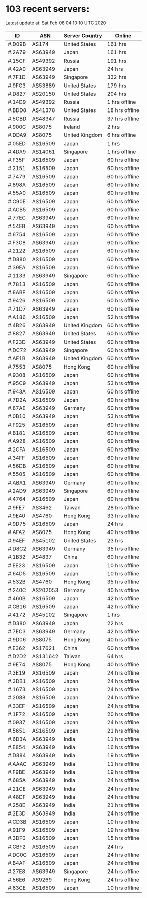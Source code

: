 # 103 recent servers:

Latest update at: Sat Feb 08 04:10:10 UTC 2020

| ID | ASN | Server Country | Online |
| -- | --- | -------------- | ------ |
| #.D09B | AS174 | United States | 161 hrs |
| #.2A79 | AS63949 | Japan | 161 hrs |
| #.15CF | AS49392 | Russia | 191 hrs |
| #.42A0 | AS63949 | Japan | 24 hrs |
| #.7F1D | AS63949 | Singapore | 332 hrs |
| #.9FC3 | AS53889 | United States | 179 hrs |
| #.D827 | AS20150 | United States | 204 hrs |
| #.14D9 | AS49392 | Russia | 1 hrs offline |
| #.BDD8 | AS41378 | United States | 18 hrs offline |
| #.5CBD | AS48347 | Russia | 37 hrs offline |
| #.900C | AS8075 | Ireland | 2 hrs |
| #.DDA9 | AS8075 | United Kingdom | 6 hrs offline |
| #.05ED | AS16509 | Japan | 1 hrs |
| #.4DA9 | AS14061 | Singapore | 1 hrs offline |
| #.F35F | AS16509 | Japan | 60 hrs offline |
| #.2151 | AS16509 | Japan | 60 hrs offline |
| #.7479 | AS16509 | Japan | 60 hrs offline |
| #.898A | AS16509 | Japan | 60 hrs offline |
| #.55A0 | AS16509 | Japan | 60 hrs offline |
| #.C90E | AS16509 | Japan | 60 hrs offline |
| #.ACB5 | AS16509 | Japan | 60 hrs offline |
| #.77EC | AS63949 | Japan | 60 hrs offline |
| #.54EB | AS63949 | Japan | 60 hrs offline |
| #.6754 | AS16509 | Japan | 60 hrs offline |
| #.F3C8 | AS63949 | Japan | 60 hrs offline |
| #.2122 | AS16509 | Japan | 60 hrs offline |
| #.D880 | AS16509 | Japan | 60 hrs offline |
| #.39EA | AS16509 | Japan | 60 hrs offline |
| #.1133 | AS63949 | Singapore | 60 hrs offline |
| #.7813 | AS16509 | Japan | 60 hrs offline |
| #.8ABF | AS16509 | Japan | 60 hrs offline |
| #.9426 | AS16509 | Japan | 60 hrs offline |
| #.71D7 | AS63949 | Japan | 60 hrs offline |
| #.A186 | AS16509 | Japan | 52 hrs offline |
| #.4B26 | AS63949 | United Kingdom | 60 hrs offline |
| #.8827 | AS63949 | United States | 60 hrs offline |
| #.F23D | AS63949 | United States | 60 hrs offline |
| #.DC72 | AS63949 | Singapore | 60 hrs offline |
| #.AF1B | AS63949 | United Kingdom | 60 hrs offline |
| #.7553 | AS8075 | Hong Kong | 60 hrs offline |
| #.9308 | AS16509 | Japan | 60 hrs offline |
| #.95C9 | AS63949 | Japan | 53 hrs offline |
| #.943A | AS16509 | Japan | 60 hrs offline |
| #.7D2A | AS16509 | Japan | 60 hrs offline |
| #.87AE | AS63949 | Germany | 60 hrs offline |
| #.0B10 | AS63949 | Japan | 53 hrs offline |
| #.F925 | AS16509 | Japan | 60 hrs offline |
| #.B181 | AS16509 | Japan | 60 hrs offline |
| #.A928 | AS16509 | Japan | 60 hrs offline |
| #.2CFA | AS16509 | Japan | 60 hrs offline |
| #.34FF | AS16509 | Japan | 60 hrs offline |
| #.56DB | AS16509 | Japan | 60 hrs offline |
| #.5505 | AS16509 | Japan | 60 hrs offline |
| #.ABA1 | AS63949 | Germany | 60 hrs offline |
| #.2AD9 | AS63949 | Singapore | 60 hrs offline |
| #.4764 | AS16509 | Japan | 60 hrs offline |
| #.9FE7 | AS3462 | Taiwan | 28 hrs offline |
| #.9E40 | AS4760 | Hong Kong | 33 hrs offline |
| #.9D75 | AS16509 | Japan | 24 hrs |
| #.AFA2 | AS8075 | Hong Kong | 40 hrs offline |
| #.94EF | AS45102 | United States | 23 hrs |
| #.D8C2 | AS63949 | Germany | 35 hrs offline |
| #.1B32 | AS4837 | China | 60 hrs offline |
| #.EE23 | AS16509 | Japan | 10 hrs offline |
| #.64D5 | AS16509 | Japan | 10 hrs offline |
| #.532B | AS4760 | Hong Kong | 35 hrs offline |
| #.240C | AS202053 | Germany | 40 hrs offline |
| #.460B | AS16509 | Japan | 42 hrs offline |
| #.CB16 | AS16509 | Japan | 42 hrs offline |
| #.4172 | AS45102 | Singapore | 1 hrs |
| #.D380 | AS63949 | Japan | 22 hrs |
| #.7EC3 | AS63949 | Germany | 42 hrs offline |
| #.9D06 | AS8075 | Hong Kong | 40 hrs offline |
| #.E362 | AS17621 | China | 60 hrs offline |
| #.D2D2 | AS131642 | Taiwan | 64 hrs |
| #.9E74 | AS8075 | Hong Kong | 40 hrs offline |
| #.3E19 | AS16509 | Japan | 24 hrs offline |
| #.3DB1 | AS16509 | Japan | 24 hrs offline |
| #.1673 | AS16509 | Japan | 24 hrs offline |
| #.2088 | AS16509 | Japan | 24 hrs offline |
| #.33EF | AS16509 | Japan | 24 hrs offline |
| #.1F72 | AS16509 | Japan | 20 hrs offline |
| #.0937 | AS16509 | Japan | 24 hrs offline |
| #.5651 | AS16509 | Japan | 21 hrs offline |
| #.6D3A | AS63949 | India | 11 hrs offline |
| #.E854 | AS63949 | India | 16 hrs offline |
| #.D884 | AS63949 | India | 19 hrs offline |
| #.AAAC | AS63949 | India | 11 hrs offline |
| #.F9BE | AS63949 | India | 19 hrs offline |
| #.685A | AS63949 | India | 24 hrs offline |
| #.21CE | AS63949 | India | 24 hrs offline |
| #.48DF | AS63949 | India | 24 hrs offline |
| #.258E | AS63949 | India | 21 hrs offline |
| #.2E3D | AS63949 | India | 24 hrs offline |
| #.CD3B | AS16509 | Japan | 10 hrs offline |
| #.91F9 | AS16509 | Japan | 19 hrs offline |
| #.3DF0 | AS16509 | Japan | 15 hrs offline |
| #.CBF2 | AS16509 | Japan | 24 hrs |
| #.DC0C | AS16509 | Japan | 24 hrs offline |
| #.B4AF | AS16509 | Japan | 24 hrs offline |
| #.27E8 | AS63949 | Singapore | 24 hrs offline |
| #.56E6 | AS9269 | Hong Kong | 24 hrs offline |
| #.63CE | AS16509 | Japan | 10 hrs offline |

